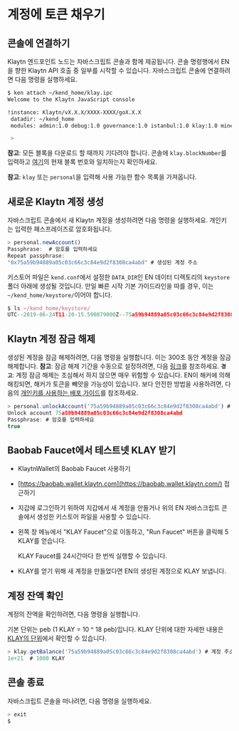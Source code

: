 # 계정에 토큰 채우기<a id="top-up-your-account"></a>

## 콘솔에 연결하기 <a id="attaching-to-the-console"></a>

Klaytn 엔드포인트 노드는 자바스크립트 콘솔과 함께 제공됩니다. 콘솔 명령행에서 EN을 향한 Klaytn API 호출 중 일부를 시작할 수 있습니다. 자바스크립트 콘솔에 연결하려면 다음 명령을 실행하세요.

```bash
$ ken attach ~/kend_home/klay.ipc
Welcome to the Klaytn JavaScript console

!instance: Klaytn/vX.X.X/XXXX-XXXX/goX.X.X
 datadir: ~/kend_home
 modules: admin:1.0 debug:1.0 governance:1.0 istanbul:1.0 klay:1.0 miner:1.0 net:1.0 personal:1.0 rpc:1.0 txpool:1.0

 >
```

**참고**: 모든 블록을 다운로드 할 때까지 기다려야 합니다. 콘솔에 `klay.blockNumber`를 입력하고 [여기](https://baobab.scope.klaytn.com/)의 현재 블록 번호와 일치하는지 확인하세요.

**참고**: `klay` 또는 `personal`을 입력해 사용 가능한 함수 목록을 가져옵니다.

## 새로운 Klaytn 계정 생성 <a id="creating-a-new-klaytn-account"></a>

자바스크립트 콘솔에서 새 Klaytn 계정을 생성하려면 다음 명령을 실행하세요. 개인키는 입력한 패스프레이즈로 암호화됩니다.

```javascript
> personal.newAccount()
Passphrase:  # 암호를 입력하세요
Repeat passphrase:
"0x75a59b94889a05c03c66c3c84e9d2f8308ca4abd" # 생성된 계정 주소
```

키스토어 파일은 `kend.conf`에서 설정한 `DATA_DIR`인 EN 데이터 디렉토리의 `keystore` 폴더 아래에 생성될 것입니다. 만일 빠른 시작 기본 가이드라인을 따를 경우, 이는`~/kend_home/keystore/`이어야 합니다.

```javascript
$ ls ~/kend_home/keystore/
UTC--2019-06-24T11-20-15.590879000Z--75a59b94889a05c03c66c3c84e9d2f8308ca4abd
```

## Klaytn 계정 잠금 해제 <a id="unlocking-the-klaytn-account"></a>

생성된 계정을 잠금 해제하려면, 다음 명령을 실행합니다. 이는 300초 동안 계정을 잠금 해제합니다. **참고**: 잠금 해제 기간을 수동으로 설정하려면, 다음 [링크](../../bapp/json-rpc/api-references/personal.md#personal_unlockaccount)를 참조하세요. **`경고`**: 계정 잠금 해제는 조심해서 하지 않으면 매우 위험할 수 있습니다. EN이 해커에 의해 해킹되면, 해커가 토큰을 빼앗을 가능성이 있습니다. 보다 안전한 방법을 사용하려면, 다음의 [개인키를 사용하는 배포 가이드](../../bapp/tutorials/count-bapp/6.-deploy-contract.md#deploy-method-1-by-private-key)를 참조하세요.

```javascript
> personal.unlockAccount('75a59b94889a05c03c66c3c84e9d2f8308ca4abd') # 잠금을 해제할 계정 주소
Unlock account 75a59b94889a05c03c66c3c84e9d2f8308ca4abd
Passphrase: # 암호를 입력하세요
true
```

## Baobab Faucet에서 테스트넷 KLAY 받기 <a id="getting-testnet-klay-from-the-baobab-faucet"></a>

* KlaytnWallet의 Baobab Faucet 사용하기
* [https://baobab.wallet.klaytn.com](https://baobab.wallet.klaytn.com/) 접근하기
* 지갑에 로그인하기 위하여 지갑에서 새 계정을 만들거나 위의 EN 자바스크립트 콘솔에서 생성한 키스토어 파일을 사용할 수 있습니다.
* 왼쪽 창 메뉴에서 "KLAY Faucet"으로 이동하고, "Run Faucet" 버튼을 클릭해 5 KLAY를 얻습니다.

  KLAY Faucet를 24시간마다 한 번씩 실행할 수 있습니다.

* KLAY를 얻기 위해 새 계정을 만들었다면 EN의 생성된 계정으로 KLAY 보냅니다.

## 계정 잔액 확인 <a id="checking-the-balance-in-your-account"></a>

계정의 잔액을 확인하려면, 다음 명령을 실행합니다.

기본 단위는 peb \(1 KLAY = 10 ^ 18 peb\)입니다. KLAY 단위에 대한 자세한 내용은 [KLAY의 단위](../../klaytn/design/klaytn-native-coin-klay.md#units-of-klay)에서 확인할 수 있습니다.

```javascript
> klay.getBalance('75a59b94889a05c03c66c3c84e9d2f8308ca4abd') # 계정 주소를 입력하세요
1e+21  # 1000 KLAY
```

## 콘솔 종료 <a id="exiting-the-console"></a>

자바스크립트 콘솔을 떠나려면, 다음 명령을 실행하세요.

```javascript
> exit
$
```


